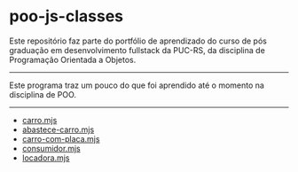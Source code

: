 # poo-js-classes
 
Este repositório faz parte do portfólio de aprendizado do curso de pós graduação em desenvolvimento fullstack da PUC-RS, da disciplina de Programação Orientada a Objetos.

<hr>
Este programa traz um pouco do que foi aprendido até o momento na disciplina de POO.
<hr>
<ul>
<li><a href="carro.mjs">carro.mjs</a></li>
<li><a href="abastece-carro.mjs">abastece-carro.mjs</a></li>
<li><a href="carro-com-placa.mjs">carro-com-placa.mjs</a></li>
<li><a href="consumidor.mjs">consumidor.mjs</a></li>
<li><a href="locadora.mjs">locadora.mjs</a></li>
</ul>
